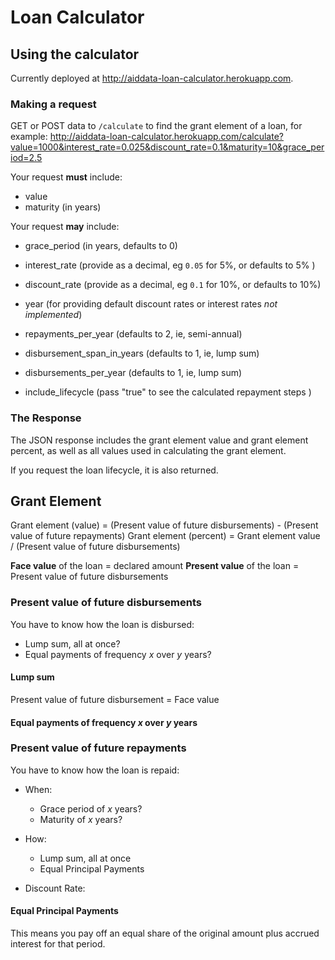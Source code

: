 # Loan Calculator

## Using the calculator

Currently deployed at http://aiddata-loan-calculator.herokuapp.com.


### Making a request
GET or POST  data to `/calculate` to find the grant element of a loan, for example: http://aiddata-loan-calculator.herokuapp.com/calculate?value=1000&interest_rate=0.025&discount_rate=0.1&maturity=10&grace_period=2.5


Your request __must__ include:

- value 
- maturity (in years)

Your request __may__ include:

- grace_period (in years, defaults to 0)
- interest_rate (provide as a decimal, eg `0.05` for 5%, or defaults to 5% )
- discount_rate (provide as a decimal, eg `0.1` for 10%, or defaults to 10%)
- year (for providing default discount rates or interest rates _not implemented_)
- repayments_per_year (defaults to 2, ie, semi-annual)
- disbursement_span_in_years (defaults to 1, ie, lump sum)
- disbursements_per_year (defaults to 1, ie, lump sum)


- include_lifecycle (pass "true" to see the calculated repayment steps )

### The Response
The JSON response includes the grant element value and grant element percent, as well as all values used in calculating the grant element.

If you request the loan lifecycle, it is also returned.


## Grant Element

Grant element (value) = (Present value of future disbursements) - (Present value of future repayments)
Grant element (percent) = Grant element value / (Present value of future disbursements)

__Face value__ of the loan = declared amount
__Present value__ of the loan = Present value of future disbursements

### Present value of future disbursements

You have to know how the loan is disbursed:

- Lump sum, all at once?
- Equal payments of frequency _x_ over _y_ years?

#### Lump sum
Present value of future disbursement = Face value

#### Equal payments of frequency _x_ over _y_ years

### Present value of future repayments

You have to know how the loan is repaid:

- When:
    - Grace period of _x_ years?
    - Maturity of _x_ years?

- How:
    - Lump sum, all at once
    - Equal Principal Payments

- Discount Rate: 
#### Equal Principal Payments

This means you pay off an equal share of the original amount plus accrued interest for that period.